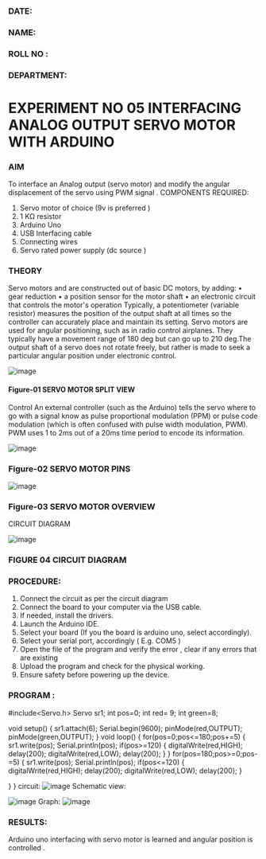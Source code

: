 ###  DATE: 

###  NAME: 
###  ROLL NO :
###  DEPARTMENT: 


# EXPERIMENT NO 05 INTERFACING ANALOG OUTPUT SERVO MOTOR WITH ARDUINO

### AIM
To interface an Analog output (servo motor) and modify the angular displacement of the servo using PWM signal .
COMPONENTS REQUIRED:
1.	Servo motor of choice (9v is preferred )
2.	1 KΩ resistor 
3.	Arduino Uno 
4.	USB Interfacing cable 
5.	Connecting wires 
6.	Servo rated power supply (dc source )


### THEORY
Servo motors and are constructed out of basic DC motors, by adding:
•	 gear reduction
•	 a position sensor for the motor shaft
•	 an electronic circuit that controls the motor's operation
Typically, a potentiometer (variable resistor) measures the position of the output shaft at all times so the controller can accurately place and maintain its setting.
Servo motors are used for angular positioning, such as in radio control airplanes.  They typically have a movement range of 180 deg but can go up to 210 deg.The output shaft of a servo does not rotate freely, but rather is made to seek a particular angular position under electronic control. 


![image](https://user-images.githubusercontent.com/36288975/163544439-1f477927-fcd4-42f0-9ce4-c863fdbf1210.png)



#### Figure-01 SERVO MOTOR SPLIT VIEW 
Control 
An external controller (such as the Arduino) tells the servo where to go with a signal know as pulse proportional modulation (PPM) or pulse code modulation (which is often confused with pulse width modulation, PWM). PWM uses 1 to 2ms out of a 20ms time period to encode its information.
 
 
 ![image](https://user-images.githubusercontent.com/36288975/163544482-3027136f-7135-4f3d-a23f-8dc2fe04194d.png)

### Figure-02 SERVO MOTOR PINS

 ![image](https://user-images.githubusercontent.com/36288975/163544513-ca497421-e6ba-4f91-871f-5cfba77f22a8.png)


### Figure-03 SERVO MOTOR OVERVIEW 

 


 





CIRCUIT DIAGRAM
 
 
 ![image](https://user-images.githubusercontent.com/36288975/163544618-6eb8a7b5-7f1a-428a-8d9f-fd899b145efb.png)

### FIGURE 04 CIRCUIT DIAGRAM

### PROCEDURE:
1.	Connect the circuit as per the circuit diagram 
2.	Connect the board to your computer via the USB cable.
3.	If needed, install the drivers.
4.	Launch the Arduino IDE.
5.	Select your board (If you the board is arduino uno, select accordingly).
6.	Select your serial port, accordingly ( E.g. COM5 )
7.	Open the file of the program  and verify the error , clear if any errors that are existing 
8.	Upload the program and check for the physical working. 
9.	Ensure safety before powering up the device.


### PROGRAM :
  #include<Servo.h>
Servo sr1;
int pos=0;
int red= 9;
int green=8;

void setup()
{
 sr1.attach(6);
 Serial.begin(9600);
 pinMode(red,OUTPUT);
 pinMode(green,OUTPUT);
}
void loop()
{
 for(pos=0;pos<=180;pos+=5)
 {
   sr1.write(pos);
    Serial.println(pos);
 if(pos>=120)
   {
     digitalWrite(red,HIGH);
     delay(200);
     digitalWrite(red,LOW);
     delay(200);
   }
 }
  for(pos=180;pos>=0;pos-=5)
  {
    sr1.write(pos);
     Serial.println(pos);
 if(pos<=120)
 {
   digitalWrite(red,HIGH);
   delay(200);
   digitalWrite(red,LOW);
   delay(200);
 }
 
  }
}
 circuit:
 ![image](https://github.com/balajeeakm/EXPERIMENT-NO--05-INTERFACING-ANALOG-OUTPUT-SERVO-MOTOR-WITH-ARDUINO-/assets/131589871/9cc68bb0-4709-46f0-81b4-de27170695ab)
 Schematic view:

![image](https://github.com/balajeeakm/EXPERIMENT-NO--05-INTERFACING-ANALOG-OUTPUT-SERVO-MOTOR-WITH-ARDUINO-/assets/131589871/ce207cb9-ecee-458a-8cc4-60f085226019)
Graph:
![image](https://github.com/balajeeakm/EXPERIMENT-NO--05-INTERFACING-ANALOG-OUTPUT-SERVO-MOTOR-WITH-ARDUINO-/assets/131589871/3316034b-894a-4c9a-b9a1-8c5c082eded8)












### RESULTS: 
Arduino uno interfacing with servo motor is learned and angular position is controlled .
